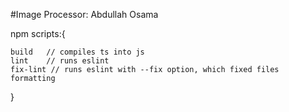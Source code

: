 #Image Processor: Abdullah Osama

npm scripts:{

    build   // compiles ts into js 
    lint    // runs eslint
    fix-lint // runs eslint with --fix option, which fixed files formatting
    
}